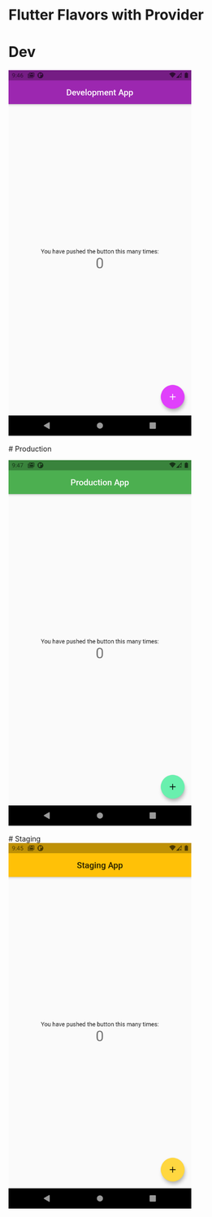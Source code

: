 # Flutter Flavors with Provider

# Dev
<p></p>
<img src="https://github.com/flutterninja9/Flutter-Advanced/blob/main/flutter_flavors_with_provider/c.png?raw=true" width="360" height="720"/>
<p></p>
# Production
<p></p>
<img src="https://github.com/flutterninja9/Flutter-Advanced/blob/main/flutter_flavors_with_provider/a.png?raw=true" width="360" height="720"/>
<p></p>
# Staging 
<br>
<img src="https://github.com/flutterninja9/Flutter-Advanced/blob/main/flutter_flavors_with_provider/b.png?raw=true" width="360" height="720"/>
<p></p>
